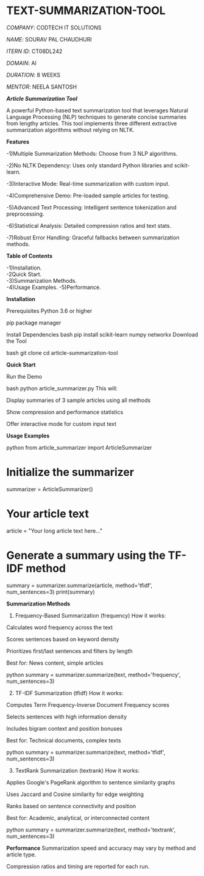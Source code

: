 # TEXT-SUMMARIZATION-TOOL

*COMPANY*: CODTECH IT SOLUTIONS

*NAME*: SOURAV PAL CHAUDHURI

*ITERN ID*: CT08DL242

*DOMAIN*: AI

*DURATION*: 8 WEEKS

*MENTOR*: NEELA SANTOSH


***Article Summarization Tool***

A powerful Python-based text summarization tool that leverages Natural Language Processing (NLP) techniques to generate concise summaries from lengthy articles. This tool implements three different extractive summarization algorithms without relying on NLTK.

**Features**

 -1)Multiple Summarization Methods: Choose from 3 NLP algorithms.  
 
 -2)No NLTK Dependency: Uses only standard Python libraries and scikit-learn.

 -3)Interactive Mode: Real-time summarization with custom input.

 -4)Comprehensive Demo: Pre-loaded sample articles for testing.

 -5)Advanced Text Processing: Intelligent sentence tokenization and preprocessing.

 -6)Statistical Analysis: Detailed compression ratios and text stats.

 -7)Robust Error Handling: Graceful fallbacks between summarization methods.

**Table of Contents**

-1)Installation.  
-2Quick Start.  
-3)Summarization Methods.  
-4)Usage Examples.
-5)Performance.

**Installation**

Prerequisites
Python 3.6 or higher

pip package manager

Install Dependencies
bash
pip install scikit-learn numpy networkx
Download the Tool

bash
git clone <repository-url>
cd article-summarization-tool

**Quick Start**

Run the Demo

bash
python article_summarizer.py
This will:

Display summaries of 3 sample articles using all methods

Show compression and performance statistics

Offer interactive mode for custom input text

**Usage Examples**

python
from article_summarizer import ArticleSummarizer

# Initialize the summarizer
summarizer = ArticleSummarizer()

# Your article text
article = "Your long article text here..."

# Generate a summary using the TF-IDF method
summary = summarizer.summarize(article, method='tfidf', num_sentences=3)
print(summary)

**Summarization Methods**
 
1. Frequency-Based Summarization (frequency)
How it works:

Calculates word frequency across the text

Scores sentences based on keyword density

Prioritizes first/last sentences and filters by length

Best for: News content, simple articles

python
summary = summarizer.summarize(text, method='frequency', num_sentences=3)

2. TF-IDF Summarization (tfidf)
How it works:

Computes Term Frequency-Inverse Document Frequency scores

Selects sentences with high information density

Includes bigram context and position bonuses

Best for: Technical documents, complex texts

python
summary = summarizer.summarize(text, method='tfidf', num_sentences=3)

3. TextRank Summarization (textrank)
How it works:

Applies Google's PageRank algorithm to sentence similarity graphs

Uses Jaccard and Cosine similarity for edge weighting

Ranks based on sentence connectivity and position

Best for: Academic, analytical, or interconnected content

python
summary = summarizer.summarize(text, method='textrank', num_sentences=3)

**Performance**
Summarization speed and accuracy may vary by method and article type.

Compression ratios and timing are reported for each run.
